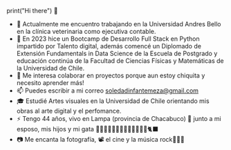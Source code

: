 print("Hi there") 👋

- 🔭 Actualmente me encuentro trabajando en la Universidad Andres Bello en la clínica veterinaria como ejecutiva contable.
- 🌱 En 2023 hice un Bootcamp de Desarrollo Full Stack en Python impartido por Talento digital, además comencé un Diplomado de Extensión Fundamentals in Data Science de la Escuela de Postgrado y educación continúa de la Facultad de Ciencias Físicas y Matemáticas de la Universidad de Chile.
- 👯 Me interesa colaborar en proyectos porque aun estoy chiquita y necesito aprender más!
- 📫 Puedes escribir a mi correo soledadinfantemeza@gmail.com
- 🎓 Estudié Artes visuales en la Universidad de Chile orientando mis obras al arte digital y el perfomance.
- ⚡ Tengo 44 años, vivo en Lampa (provincia de Chacabuco) 🏡 junto a mi esposo, mis hijos y mi gata 🧔🏻‍♂️👦🏻👦🏻👦🏻👧🏻👩🏻🐈‍⬛
- 📷 Me encanta la fotografía, 📽 el cine y la música rock🤘🏻🎸
